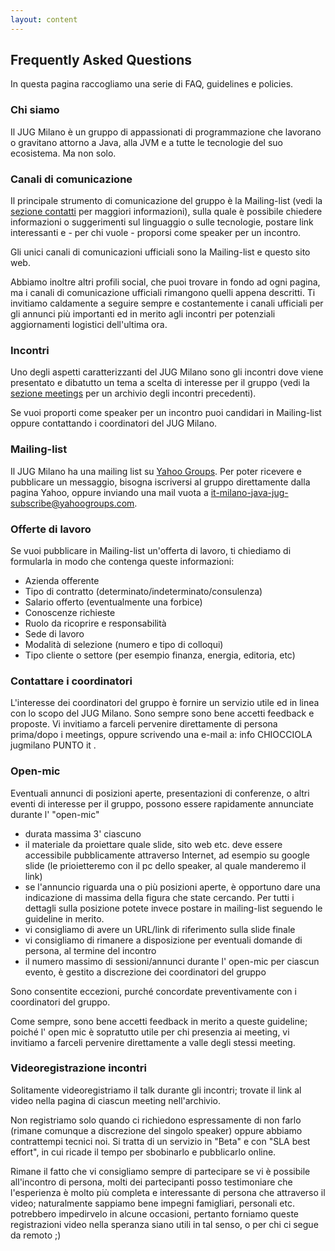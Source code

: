 ```yaml
---
layout: content
---
```


## Frequently Asked Questions

In questa pagina raccogliamo una serie di FAQ, guidelines e policies.

<!---
Usiamo le "sezioni" di Markdown affinché ogni "titolo" corrisponda anche ad un ID nel html renderizzato, in modo da poterlo linkare come #titolo .
-->

### Chi siamo ###

Il JUG Milano è un gruppo di appassionati di programmazione che lavorano o gravitano attorno a Java, alla JVM e a tutte le tecnologie del suo ecosistema. Ma non solo.

### Canali di comunicazione ###

Il principale strumento di comunicazione del gruppo è la Mailing-list (vedi la <a href="index#contact">sezione contatti</a> per maggiori informazioni), sulla quale è possibile chiedere informazioni o suggerimenti sul linguaggio o sulle tecnologie, postare link interessanti e - per chi vuole - proporsi come speaker per un incontro.

Gli unici canali di comunicazioni ufficiali sono la Mailing-list e questo sito web.

Abbiamo inoltre altri profili social, che puoi trovare in fondo ad ogni pagina, ma i canali di comunicazione ufficiali rimangono quelli appena descritti. Ti invitiamo caldamente a seguire sempre e costantemente i canali ufficiali per gli annunci più importanti ed in merito agli incontri per potenziali aggiornamenti logistici dell'ultima ora.

### Incontri ###

Uno degli aspetti caratterizzanti del JUG Milano sono gli incontri dove viene presentato e dibatutto un tema a scelta di interesse per il gruppo (vedi la <a href="meetings">sezione meetings</a> per un archivio degli incontri precedenti).

Se vuoi proporti come speaker per un incontro puoi candidari in Mailing-list oppure contattando i coordinatori del JUG Milano.

### Mailing-list ###

Il JUG Milano ha una mailing list su <a href="https://groups.yahoo.com/neo/groups/it-milano-java-jug/info" target="_blank">Yahoo Groups</a>. Per poter ricevere e pubblicare un messaggio, bisogna iscriversi al gruppo direttamente dalla pagina Yahoo, oppure inviando una mail vuota a <a href="mailto:it-milano-java-jug-subscribe@yahoogroups.com">it-milano-java-jug-subscribe@yahoogroups.com</a>.

### Offerte di lavoro ###

Se vuoi pubblicare in Mailing-list un'offerta di lavoro, ti chiediamo di formularla in modo che contenga queste informazioni:

- Azienda offerente
- Tipo di contratto (determinato/indeterminato/consulenza)
- Salario offerto (eventualmente una forbice)
- Conoscenze richieste
- Ruolo da ricoprire e responsabilità
- Sede di lavoro
- Modalità di selezione (numero e tipo di colloqui)
- Tipo cliente o settore (per esempio finanza, energia, editoria, etc)

### Contattare i coordinatori ###

L'interesse dei coordinatori del gruppo è fornire un servizio utile ed in linea con lo scopo del JUG Milano. Sono sempre sono bene accetti feedback e proposte. Vi invitiamo a farceli pervenire direttamente di persona prima/dopo i meetings, oppure scrivendo una e-mail a: info CHIOCCIOLA jugmilano PUNTO it .

### Open-mic ###

Eventuali annunci di posizioni aperte, presentazioni di conferenze, o altri eventi di interesse per il gruppo, possono essere rapidamente annunciate durante l' "open-mic"

- durata massima 3' ciascuno
- il materiale da proiettare quale slide, sito web etc. deve essere accessibile pubblicamente attraverso Internet, ad esempio su google slide (le prioietteremo con il pc dello speaker, al quale manderemo il link)
- se l'annuncio riguarda una o più posizioni aperte, è opportuno dare una indicazione di massima della figura che state cercando. Per tutti i dettagli sulla posizione potete invece postare in mailing-list seguendo le guideline in merito.
- vi consigliamo di avere un URL/link di riferimento sulla slide finale
- vi consigliamo di rimanere a disposizione per eventuali domande di persona, al termine del incontro
- il numero massimo di sessioni/annunci durante l' open-mic per ciascun evento, è gestito a discrezione dei coordinatori del gruppo

Sono consentite eccezioni, purché concordate preventivamente con i coordinatori del gruppo.

Come sempre, sono bene accetti feedback in merito a queste guideline; poiché l' open mic è sopratutto utile per chi presenzia ai meeting, vi invitiamo a farceli pervenire direttamente a valle degli stessi meeting.

### Videoregistrazione incontri ###

Solitamente videoregistriamo il talk durante gli incontri; trovate il link al video	nella pagina di ciascun meeting nell'archivio.

Non registriamo solo quando ci richiedono espressamente di non farlo (rimane comunque a discrezione del singolo speaker) oppure abbiamo contrattempi tecnici noi. Si tratta di un servizio in "Beta" e con "SLA best effort", in cui ricade il tempo per sbobinarlo e pubblicarlo online.

Rimane il fatto che vi consigliamo sempre di partecipare se vi è possibile all'incontro di persona, molti dei partecipanti posso testimoniare che l'esperienza è molto più completa e interessante di persona che attraverso il video; naturalmente sappiamo bene impegni famigliari, personali etc. potrebbero impedirvelo in alcune occasioni, pertanto forniamo queste registrazioni video nella speranza siano utili in tal senso, o per chi ci segue da remoto ;)